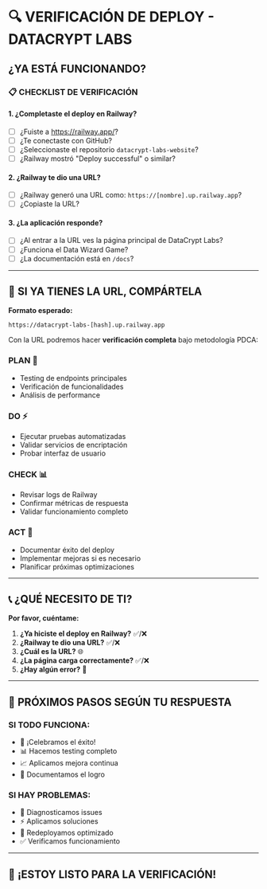 # 🔍 VERIFICACIÓN DE DEPLOY - DATACRYPT LABS
## ¿YA ESTÁ FUNCIONANDO?

### 📋 **CHECKLIST DE VERIFICACIÓN**

#### **1. ¿Completaste el deploy en Railway?** 
- [ ] ¿Fuiste a https://railway.app/?
- [ ] ¿Te conectaste con GitHub?
- [ ] ¿Seleccionaste el repositorio `datacrypt-labs-website`?
- [ ] ¿Railway mostró "Deploy successful" o similar?

#### **2. ¿Railway te dio una URL?**
- [ ] ¿Railway generó una URL como: `https://[nombre].up.railway.app`?
- [ ] ¿Copiaste la URL?

#### **3. ¿La aplicación responde?**
- [ ] ¿Al entrar a la URL ves la página principal de DataCrypt Labs?
- [ ] ¿Funciona el Data Wizard Game?
- [ ] ¿La documentación está en `/docs`?

---

## 🚀 **SI YA TIENES LA URL, COMPÁRTELA**

**Formato esperado:**
```
https://datacrypt-labs-[hash].up.railway.app
```

Con la URL podremos hacer **verificación completa** bajo metodología PDCA:

### **PLAN** 🎯
- Testing de endpoints principales
- Verificación de funcionalidades
- Análisis de performance

### **DO** ⚡
- Ejecutar pruebas automatizadas
- Validar servicios de encriptación
- Probar interfaz de usuario

### **CHECK** 📊
- Revisar logs de Railway
- Confirmar métricas de respuesta
- Validar funcionamiento completo

### **ACT** 🔄
- Documentar éxito del deploy
- Implementar mejoras si es necesario
- Planificar próximas optimizaciones

---

## 📞 **¿QUÉ NECESITO DE TI?**

**Por favor, cuéntame:**

1. **¿Ya hiciste el deploy en Railway?** ✅/❌
2. **¿Railway te dio una URL?** ✅/❌  
3. **¿Cuál es la URL?** 🌐
4. **¿La página carga correctamente?** ✅/❌
5. **¿Hay algún error?** 🐛

---

## 🎉 **PRÓXIMOS PASOS SEGÚN TU RESPUESTA**

### **SI TODO FUNCIONA:**
- 🎊 ¡Celebramos el éxito!
- 📊 Hacemos testing completo
- 📈 Aplicamos mejora continua
- 🌟 Documentamos el logro

### **SI HAY PROBLEMAS:**
- 🔧 Diagnosticamos issues
- ⚡ Aplicamos soluciones
- 🚀 Redeployamos optimizado
- ✅ Verificamos funcionamiento

---

## 🚀 **¡ESTOY LISTO PARA LA VERIFICACIÓN!**
